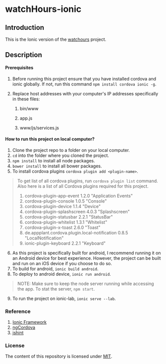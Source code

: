 # watchHours-ionic

## Introduction

This is the Ionic version of the [watchours](https://watch-hours.herokuapp.com/) project.

## Description

#### Prerequisites

1. Before running this project ensure that you have installed cordova and ionic globally. If not, run this command `npm install cordova ionic -g`.

2. Replace host addresses with your computer's IP addresses specifically in these files:
    
    1. bin/www
    
    2. app.js
    
    3. www/js/services.js

#### How to run this project on local computer?

1. Clone the project repo to a folder on your local computer.
2. `cd` into the folder where you cloned the project.
3. `npm install` to install all node packages.
4. `bower install` to install all bower packages.
5. To install cordova plugins `cordova plugin add <plugin-name>`.
  > To get list of all cordova plugins, run `cordova plugin list` command.
  > Also here is a list of all Cordova plugins required for this project.
  >1. cordova-plugin-app-event 1.2.0 "Application Events"
  >2. cordova-plugin-console 1.0.5 "Console"
  >3. cordova-plugin-device 1.1.4 "Device"
  >4. cordova-plugin-splashscreen 4.0.3 "Splashscreen"
  >5. cordova-plugin-statusbar 2.2.1 "StatusBar"
  >6. cordova-plugin-whitelist 1.3.1 "Whitelist"
  >7. cordova-plugin-x-toast 2.6.0 "Toast"
  >8. de.appplant.cordova.plugin.local-notification 0.8.5 "LocalNotification"
  >9. ionic-plugin-keyboard 2.2.1 "Keyboard"
6. As this project is specifically built for android, I recommend running it on an Android device for best experience. However, the project can be built and run on an iOS device if you choose to do so.
7. To build for android, `ionic build android`.
8. To deploy to android device, `ionic run android`.
  >NOTE: Make sure to keep the node server running while accessing the app. To stat the server, `npm start`.
9. To run the project on ionic-lab, `ionic serve --lab`.

### Reference
1. [Ionic Framework](http://ionicframework.com/docs/v1/)
2. [ngCordova](http://ngcordova.com/)
3. [jshint](http://jshint.com/)

### License
The content of this repository is licensed under [MIT](https://choosealicense.com/licenses/mit/).
